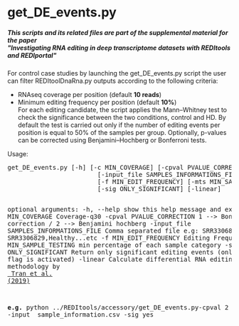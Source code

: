 <!DOCTYPE html PUBLIC "-//W3C//DTD XHTML 1.0 Transitional//EN"
  "http://www.w3.org/TR/xhtml1/DTD/xhtml1-transitional.dtd">
<html xmlns="http://www.w3.org/1999/xhtml">
  <head>
    <meta http-equiv="Content-Type" content="text/html; charset=utf-8" />  
  </head>
  <body>
<h1>get_DE_events.py</h1>
<h5>This scripts and its related files are part of the supplemental material for the paper<br>
  "Investigating RNA editing in deep transcriptome datasets with REDItools and REDIportal"</h5>
<p class-text="justify">
For control case studies by launching the get_DE_events.py script the user can filter REDItoolDnaRna.py outputs according to the following criteria:
<ul>
<li>RNAseq coverage per position (default <b>10 reads</b>)</li>
<li>Minimum editing frequency per position (default <b>10%</b>)</li>
For each editing candidate, the script applies the Mann–Whitney test to check the significance between the two conditions, 
control and HD. By default the test is carried out only if the number of editing events per position is equal to 50% of the samples per group. 
Optionally, p-values can be corrected using Benjamini–Hochberg or Bonferroni tests. 
</ul>
<p>Usage:</p> 
<pre>
get_DE_events.py [-h] [-c MIN_COVERAGE] [-cpval PVALUE_CORRECTION]
                        [-input_file SAMPLES_INFORMATIONS_FILE]
                        [-f MIN_EDIT_FREQUENCY] [-mts MIN_SAMPLE_TESTING]
                        [-sig ONLY_SIGNIFICANT] [-linear]
  
optional arguments:
  -h, --help            show this help message and exit
  -c MIN_COVERAGE       Coverage-q30
  -cpval PVALUE_CORRECTION 1 --> Bonferroni correction / 2 --> Benjamini hochberg
  -input_file SAMPLES_INFORMATIONS_FILE Comma separated file e.g: SRR3306830, Control, SRR3306829,Healthy...etc
  -f MIN_EDIT_FREQUENCY Editing Frequency
  -mts MIN_SAMPLE_TESTING min percentage of each sample category
  -sig ONLY_SIGNIFICANT Return only significant editing events (only if -cpval flag is activated)
  -linear               Calculate differential RNA editing using the methodology by <a href="https://www.nature.com/articles/s41593-018-0287-x"> Tran et al. (2019)</a>

<b>e.g.</b> python ../REDItools/accessory/get_DE_events.py-cpval 2 -input  sample_information.csv -sig yes


</pre>
</body>
</html>
